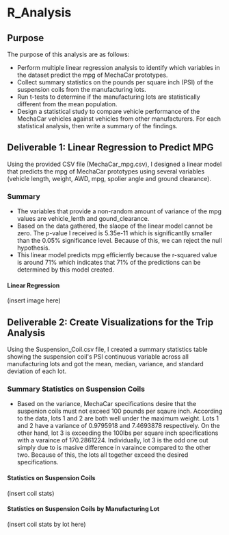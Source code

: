 # R_Analysis
## Purpose 
The purpose of this analysis are as follows:
- Perform multiple linear regression analysis to identify which variables in the dataset predict the mpg of MechaCar prototypes.
- Collect summary statistics on the pounds per square inch (PSI) of the suspension coils from the manufacturing lots.
- Run t-tests to determine if the manufacturing lots are statistically different from the mean population.
- Design a statistical study to compare vehicle performance of the MechaCar vehicles against vehicles from other manufacturers. For each statistical analysis, then write a summary of the findings.

## Deliverable 1: Linear Regression to Predict MPG
Using the provided CSV file (MechaCar_mpg.csv), I designed a linear model that predicts the mpg of MechaCar prototypes using several variables (vehicle length, weight, AWD, mpg, spolier angle and ground clearance).

### Summary
- The variables that provide a non-random amount of variance of the mpg values are vehicle_lenth and gound_clearance. 
- Based on the data gathered, the slaope of the linear model cannot be zero. The p-value I received is 5.35e-11 which is significantlly smaller than the 0.05% significance level. Because of this, we can reject the null hypothesis.
- This linear model predicts mpg efficiently because the r-squared value is around 71% which indicates that 71% of the predictions can be determined by this model created.

#### Linear Regression 
(insert image here)

## Deliverable 2: Create Visualizations for the Trip Analysis
Using the Suspension_Coil.csv file, I created a summary statistics table showing the suspension coil's PSI continuous variable across all manufacturing lots and got the mean, median, variance, and standard deviation of each lot.

### Summary Statistics on Suspension Coils
- Based on the variance, MechaCar specifications desire that the suspenion coils must not exceed 100 pounds per sqaure inch. According to the data, lots 1 and 2 are both well under the maximum weight. Lots 1 and 2 have a variance of 0.9795918 and 7.4693878 respectively. On the other hand, lot 3 is exceeding the 100lbs per square inch specifications with a varaince of 170.2861224. Individually, lot 3 is the odd one out simply due to is masive difference in varaince compared to the other two. Because of this, the lots all together exceed the desired specifications. 

#### Statistics on Suspension Coils
(insert coil stats)

#### Statistics on Suspension Coils by Manufacturing Lot
(insert coil stats by lot here)

